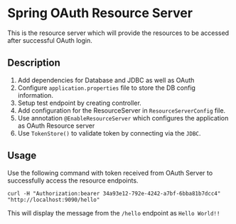 # Spring OAuth Resource Server

This is the resource server which will provide the resources to be accessed after successful OAuth login.

## Description
1. Add dependencies for Database and JDBC as well as OAuth
2. Configure `application.properties` file to store the DB config information.
3. Setup  test endpoint by creating controller.
4. Add configuration for the ResourceServer in `ResourceServerConfig` file.
5. Use annotation `@EnableResourceServer` which configures the application as OAuth Resource server
6. Use `TokenStore()` to validate token by connecting via the `JDBC`.

## Usage

Use the following command with token received from OAuth Server to successfully access the resource endpoints.

```curl
curl -H "Authorization:bearer 34a93e12-792e-4242-a7bf-6bba81b7dcc4" "http://localhost:9090/hello"
```
This will display the message from the `/hello` endpoint as 
`Hello World!!`
